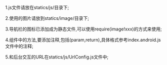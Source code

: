 1.js文件请放在statics/js/目录下;

2.使用的图片请放到statics/image/目录下;

3.导航栏的图标已添加成为静态文件,可以使用require(image!xxx)的方式来使用;

4.组件中的方法,要添加注释,包括(param,return),具体格式参考index.android.js文件中的注释;

5.和后台交互的URL在statics/js/UrlConfig.js文件中;
